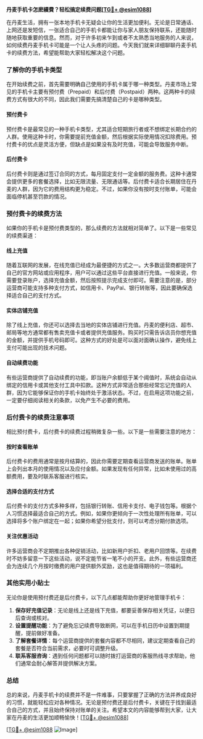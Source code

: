 **丹麦手机卡怎麽續費？轻松搞定续费问题[[TG💪+ @esim1088](https://t.me/s/esim1088)]**

在丹麦生活，拥有一张本地手机卡无疑会让你的生活更加便利。无论是日常通话、上网还是发短信，一张适合自己的手机卡都能让你与家人朋友保持联系，还能随时随地获取重要的信息。然而，对于许多初来乍到或者不太熟悉当地服务的人来说，如何续费丹麦手机卡可能是一个让人头疼的问题。今天我们就来详细聊聊丹麦手机卡的续费方法，希望能帮助大家轻松解决这个问题。

### **了解你的手机卡类型**

在开始续费之前，首先需要明确自己使用的手机卡属于哪一种类型。丹麦市场上常见的手机卡主要有预付费（Prepaid）和后付费（Postpaid）两种。这两种卡的续费方式有很大的不同，因此我们需要先搞清楚自己的卡是哪种类型。

#### **预付费卡**
预付费卡是最常见的一种手机卡类型，尤其适合短期旅行者或不想绑定长期合约的人群。使用这种卡时，你需要提前充值金额，然后根据实际使用情况扣除费用。预付费卡的优点是灵活方便，但缺点是如果没有及时充值，可能会导致服务中断。

#### **后付费卡**
后付费卡则是通过签订合同的方式，每月固定支付一定金额的服务费。这种卡通常会提供更多的套餐选择，比如无限流量、无限通话等。后付费卡适合长期居住在丹麦的人群，因为它的费用结构更为稳定。不过，如果你没有按时支付账单，可能会面临停机甚至罚款的情况。

### **预付费卡的续费方法**

如果你的手机卡是预付费类型的，那么续费的方法就相对简单了。以下是一些常见的续费渠道：

#### **线上充值**
随着互联网的发展，在线充值已经成为最便捷的方式之一。大多数运营商都提供了自己的官方网站或应用程序，用户可以通过这些平台直接进行充值。一般来说，你需要登录账户，选择充值金额，然后按照提示完成支付即可。需要注意的是，部分运营商可能支持多种支付方式，如信用卡、PayPal、银行转账等，因此要确保选择适合自己的支付方式。

#### **实体店铺充值**
除了线上充值，你还可以选择去当地的实体店铺进行充值。丹麦的便利店、超市、邮局等地方通常都有售卖充值卡或者提供充值服务。购买时只需告诉店员你想充值的金额，并提供手机号码即可。这种方式的好处是可以面对面确认操作，避免线上支付可能出现的技术问题。

#### **自动续费功能**
有些运营商提供了自动续费的功能，即当账户余额低于某个阈值时，系统会自动从绑定的信用卡或其他支付工具中扣款。这种方式非常适合那些经常忘记充值的人群，因为它能够保证你的手机卡始终处于激活状态。不过，在启用这项功能之前，一定要仔细阅读相关的条款，以免产生不必要的费用。

### **后付费卡的续费注意事项**

相比预付费卡，后付费卡的续费过程稍微复杂一些。以下是一些需要注意的地方：

#### **按时查看账单**
后付费卡的费用通常是按月结算的，因此你需要定期查看运营商发送的账单。账单上会列出本月的使用情况以及应付金额。如果发现有任何异常，比如未使用过的高额费用，要及时联系客服进行核实。

#### **选择合适的支付方式**
后付费卡的支付方式多种多样，包括银行转账、信用卡支付、电子钱包等。根据个人习惯选择最适合自己的方式。例如，如果你更倾向于一次性处理所有账单，可以选择将多个账户绑定在一起；如果你希望分批支付，则可以考虑分期付款选项。

#### **关注优惠活动**
许多运营商会不定期推出各种促销活动，比如新用户折扣、老用户回馈等。在续费时不妨多留意一下这些活动，说不定能节省一笔不小的开支。此外，有些运营商还会为连续几个月按时缴费的用户提供额外奖励，这也是值得期待的一项福利。

### **其他实用小贴士**

无论你是使用预付费还是后付费卡，以下几点都能帮助你更好地管理手机卡：

1. **保存好充值记录**：无论是线上还是线下充值，都要妥善保存相关凭证，以便日后查询或核对。
2. **设置提醒功能**：为了避免忘记续费导致断网，可以在手机日历中设置到期提醒，提前做好准备。
3. **了解套餐详情**：每个运营商提供的套餐内容都不尽相同，建议定期查看自己的套餐是否符合当前需求，必要时可调整升级。
4. **联系客服咨询**：遇到任何问题都可以随时拨打运营商的客服热线寻求帮助，他们通常会耐心解答并提供解决方案。

### **总结**

总的来说，丹麦手机卡的续费并不是一件难事，只要掌握了正确的方法并养成良好的习惯，就能轻松应对各种情况。无论是预付费还是后付费卡，关键在于找到最适合自己的方式，并且始终保持对账单的关注。希望本文的内容能够帮到大家，让大家在丹麦的生活更加顺畅愉快！[[TG💪+ @esim1088](https://t.me/s/esim1088)]

[[TG💪+ @esim1088](https://t.me/s/esim1088) ![Image](https://i.postimg.cc/4NQfJmqS/Snipaste-2025-05-13-00-14-12.png)]